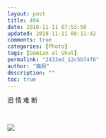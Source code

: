 ```yaml
---
layout: post
title: 494
date: 2018-11-11 07:53:50
updated: 2018-11-11 08:11:42
comments: true
categories: [Photo]
tags: [Damian al Ghul]
permalink: "2433ed_12c5b74f6"
author: "猫厨"
description: ""
toc: true
---
```


<p>旧&nbsp;情&nbsp;难&nbsp;断</p> 
<p><br /></p>

![](/img/img_cVZNdzJtQk9JV2VQMnZqc0E2dFRIZitrWXN4UzdjTllnRUlOWTIwRjlySVBITE5RY0Zrbk1BPT0.jpg)